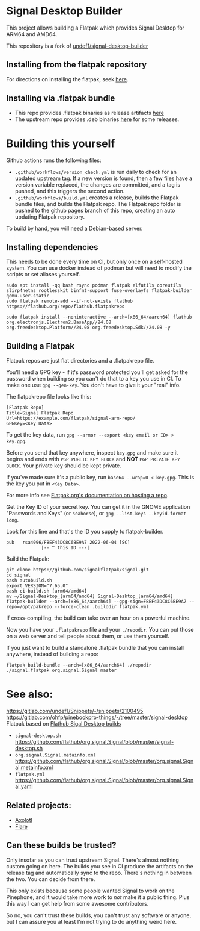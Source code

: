 # Signal Desktop Builder
This project allows building a Flatpak which provides Signal Desktop for ARM64 and AMD64.

This repository is a fork of [undef1/signal-desktop-builder](https://gitlab.com/undef1/signal-desktop-builder)

## Installing from the flatpak repository

For directions on installing the flatpak, seek [here](https://signalflatpak.github.io/signal).

## Installing via .flatpak bundle

- This repo provides .flatpak binaries as release artifacts [here](https://github.com/signalflatpak/signal/releases)
- The upstream repo provides .deb binaries [here](https://gitlab.com/undef1/signal-desktop-builder/-/packages) for some releases.

# Building this yourself

Github actions runs the following files:

- `.github/workflows/version_check.yml` is run daily to check for an updated upstream tag. If a new version is found, then a few files have a version variable replaced, the changes are committed, and a tag is pushed, and this triggers the second action.
- `.github/workflows/build.yml` creates a release, builds the Flatpak bundle files, and builds the Flatpak repo. The Flatpak repo folder is pushed to the github pages branch of this repo, creating an auto updating Flatpak repository.

To build by hand, you will need a Debian-based server.

## Installing dependencies

This needs to be done every time on CI, but only once on a self-hosted system. You can use docker instead of podman but will need to modify the scripts or set aliases yourself.

```
sudo apt install -qq bash rsync podman flatpak elfutils coreutils slirp4netns rootlesskit binfmt-support fuse-overlayfs flatpak-builder qemu-user-static
sudo flatpak remote-add --if-not-exists flathub https://flathub.org/repo/flathub.flatpakrepo
```
```
sudo flatpak install --noninteractive --arch=[x86_64/aarch64] flathub org.electronjs.Electron2.BaseApp//24.08 org.freedesktop.Platform//24.08 org.freedesktop.Sdk//24.08 -y
```

## Building a Flatpak

Flatpak repos are just flat directories and a .flatpakrepo file.

You'll need a GPG key - if it's password protected you'll get asked for the password when building so you can't do that to a key you use in CI. To make one use `gpg --gen-key`. You don't have to give it your "real" info.

The flatpakrepo file looks like this:

```
[Flatpak Repo]
Title=Signal Flatpak Repo
Url=https://example.com/flatpak/signal-arm-repo/
GPGKey=<Key Data>
```

To get the key data, run `gpg --armor --export <key email or ID> > key.gpg`.

Before you send that key anywhere, inspect `key.gpg` and make sure it begins and ends with `PGP PUBLIC KEY BLOCK` and __NOT__ `PGP PRIVATE KEY BLOCK`. Your private key should be kept private.

If you've made sure it's a public key, run `base64 --wrap=0 < key.gpg`. This is the key you put in `<Key Data>`.

For more info see [Flatpak.org's documentation on hosting a repo](https://docs.flatpak.org/en/latest/hosting-a-repository.html).

Get the Key ID of your secret key. You can get it in the GNOME application "Passwords and Keys" (or `seahorse`), or `gpg --list-keys --keyid-format long`.

Look for this line and that's the ID you supply to flatpak-builder.

```
pub   rsa4096/FBEF43DC8C6BE9A7 2022-06-04 [SC]
             |-- ^ this ID ---|
```

Build the Flatpak:

```
git clone https://github.com/signalflatpak/signal.git
cd signal
bash autobuild.sh
export VERSION="7.65.0"
bash ci-build.sh [arm64/amd64]
mv ~/Signal-Desktop_[arm64/amd64] Signal-Desktop_[arm64/amd64]
flatpak-builder --arch=[x86_64/aarch64] --gpg-sign=FBEF43DC8C6BE9A7 --repo=/opt/pakrepo --force-clean .builddir flatpak.yml
```

If cross-compiling, the build can take over an hour on a powerful machine.

Now you have your `.flatpakrepo` file and your `./repodir`. You can put those on a web server and tell people about them, or use them yourself.

If you just want to build a standalone .flatpak bundle that you can install anywhere, instead of building a repo:

`flatpak build-bundle --arch=[x86_64/aarch64] ./repodir ./signal.flatpak org.signal.Signal master`

# See also:

https://gitlab.com/undef1/Snippets/-/snippets/2100495
https://gitlab.com/ohfp/pinebookpro-things/-/tree/master/signal-desktop
Flatpak based on [Flathub Sigal Desktop builds](https://github.com/flathub/org.signal.Signal/)
 - `signal-desktop.sh` https://github.com/flathub/org.signal.Signal/blob/master/signal-desktop.sh
 - `org.signal.Signal.metainfo.xml` https://github.com/flathub/org.signal.Signal/blob/master/org.signal.Signal.metainfo.xml
 - `flatpak.yml` https://github.com/flathub/org.signal.Signal/blob/master/org.signal.Signal.yaml

## Related projects:

- [Axolotl](https://github.com/nanu-c/axolotl)
- [Flare](https://gitlab.com/schmiddi-on-mobile/flare)

## Can these builds be trusted?

Only insofar as you can trust upstream Signal. There's almost nothing custom going on here. The builds you see in CI produce the artifacts on the release tag and automatically sync to the repo. There's nothing in between the two. You can decide from there.

This only exists because some people wanted Signal to work on the Pinephone, and it would take more work to _not_ make it a public thing. Plus this way I can get help from some awesome contributors.

So no, you can't trust these builds, you can't trust any software or anyone, but I can assure you at least I'm not trying to do anything weird here.

